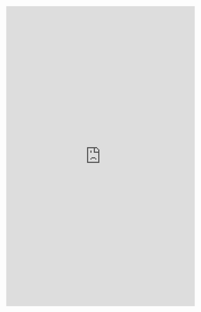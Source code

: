 
<iframe src="https://marimo.app/l/aojjhb?embed=true&show-chrome=false&show-code=false" width="100%" height="800px" frameborder="0"></iframe>